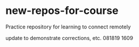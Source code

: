 # new-repos-for-course
Practice repository for learning to connect remotely

update to demonstrate corrections, etc.
081819 1609

